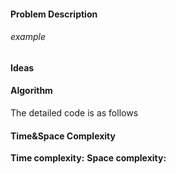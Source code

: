 

#### Problem Description

###### example

#### Ideas


#### Algorithm


The detailed code is as follows


#### Time&Space Complexity
**Time complexity:** 
**Space complexity:** 